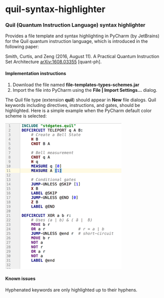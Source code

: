 # quil-syntax-highlighter
### Quil (Quantum Instruction Language) syntax highlighter ###

Provides a file template and syntax highlighting in PyCharm (by JetBrains) for the Quil quantum instruction language, which is introduced in the following paper:

Smith, Curtis, and Zeng (2016, August 11). A Practical Quantum Instruction Set Architecture	[arXiv:1608.03355](https://arxiv.org/abs/1608.03355) [quant-ph].

#### Implementation instructions ####
1. Download the file named **file-templates-types-schemes.jar** 
2. Import the file into PyCharm using the **File | Import Settings...** dialog.

The Quil file type (extension **quil**) should appear in **New** file dialogs. Quil keywords including directives, instructions, and gates, should be highlighted. Here is a simple example when the PyCharm default color scheme is selected:

![Syntax highlighting example](https://github.com/JavaFXpert/quil-syntax-highlighter/blob/master/default-scheme-example.png)

#### Known issues ####
Hyphenated keywords are only highlighted up to their hyphens.  
